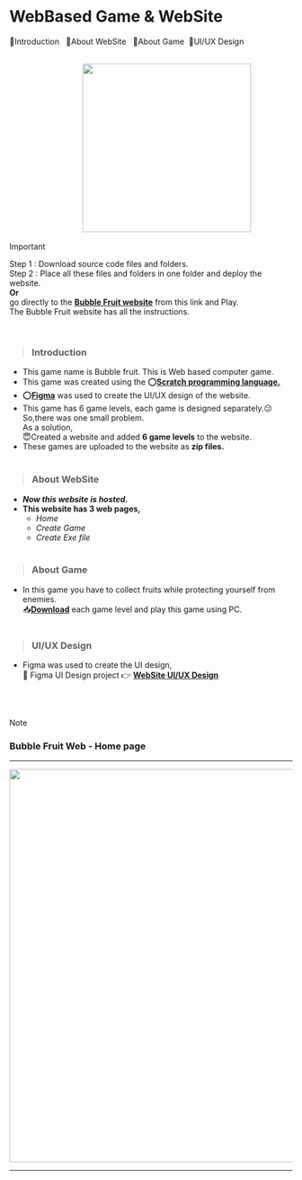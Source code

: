 # WebBased Game & WebSite

📌Introduction &nbsp; 📌About WebSite &nbsp; 📌About Game &nbsp;📌UI/UX Design <br><br>

&nbsp;&nbsp;&nbsp;&nbsp;&nbsp;&nbsp;&nbsp;&nbsp;&nbsp;&nbsp;&nbsp;&nbsp;&nbsp;&nbsp;&nbsp;&nbsp;&nbsp;&nbsp;&nbsp;&nbsp;&nbsp;&nbsp;&nbsp;&nbsp;&nbsp;&nbsp;&nbsp;&nbsp;&nbsp;&nbsp;&nbsp;&nbsp;
<img src="https://github.com/Dilan032/WebBasedGame-and-WebSiteDill/assets/131896539/524a3e41-9f48-4601-842a-a861d3b5648e" width=300 >
> [!IMPORTANT]
> Step 1 : Download source code files and folders. <br>
Step 2 : Place all these files and folders in one folder and deploy the website. <br>
**Or** <br>
go directly to the **[Bubble Fruit website](https://dilan032.github.io/WebBasedGame-and-WebSite/)** from this link and Play. <br>
The Bubble Fruit website has all the instructions.

<br>

>### Introduction  
+ This game name is Bubble fruit. This is Web based computer game. <br>
+ This game was created using the ⭕[**Scratch programming language.**](https://scratch.mit.edu/) <br>
+ ⭕[**Figma**](https://www.figma.com/) was used to create the UI/UX design of the website. <br>
+ This game has 6 game levels, each game is designed separately.😕So,there was one small problem.<br>
As a solution, <br>
😇Created a website and added **6 game levels** to the website.<br>
+ These games are uploaded to the website as **zip files.**<br><br>


>### About WebSite
+ ***Now this website is hosted.*** <br>
+ **This website has 3 web pages,**
  - *Home*
  - *Create Game*
  - *Create Exe file* <br><br>


>### About Game
+ In this game you have to collect fruits while protecting yourself from enemies.<br>
📥**[Download](https://drive.google.com/drive/u/0/folders/1FGWkjhPD41yVC4MiOpm71cAFSUJLpBDY)** each game level and play this game using PC. <br> <br>


>### UI/UX Design

+ Figma was used to create the UI design, <br>
  🔗 Figma UI Design project 👉 **[WebSite UI/UX Design](https://www.figma.com/file/UPzGzLjsF3SDnGhJNsBVNZ/Untitled?type=design&node-id=8%3A305&mode=design&t=lT2AUVorFgXMgZUw-1)**

<br><br>

> [!NOTE]  
>  ### Bubble Fruit Web - Home page
<hr>
<img src="https://github.com/Dilan032/WebBasedGame-and-WebSiteDill/assets/131896539/12fe5cb6-94e4-436f-bd7c-22c8d0ce6ed4" width=700 > <br>
<hr>

